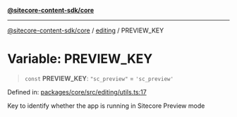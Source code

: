 [**@sitecore-content-sdk/core**](../../README.md)

***

[@sitecore-content-sdk/core](../../README.md) / [editing](../README.md) / PREVIEW\_KEY

# Variable: PREVIEW\_KEY

> `const` **PREVIEW\_KEY**: `"sc_preview"` = `'sc_preview'`

Defined in: [packages/core/src/editing/utils.ts:17](https://github.com/Sitecore/content-sdk/blob/6011964d1f248a508bbfba336ef2d9fbb216116e/packages/core/src/editing/utils.ts#L17)

Key to identify whether the app is running in Sitecore Preview mode
